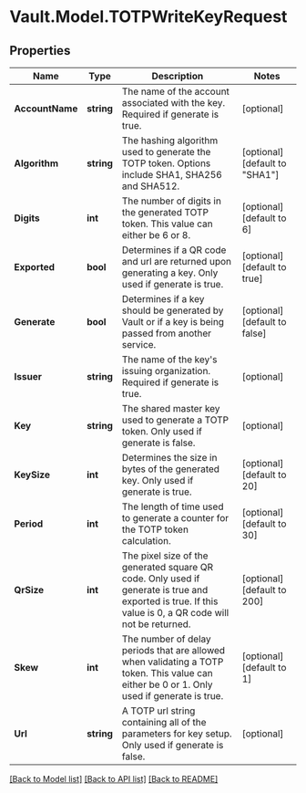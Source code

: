 # Vault.Model.TOTPWriteKeyRequest

## Properties

Name | Type | Description | Notes
------------ | ------------- | ------------- | -------------
**AccountName** | **string** | The name of the account associated with the key. Required if generate is true. | [optional] 
**Algorithm** | **string** | The hashing algorithm used to generate the TOTP token. Options include SHA1, SHA256 and SHA512. | [optional] [default to "SHA1"]
**Digits** | **int** | The number of digits in the generated TOTP token. This value can either be 6 or 8. | [optional] [default to 6]
**Exported** | **bool** | Determines if a QR code and url are returned upon generating a key. Only used if generate is true. | [optional] [default to true]
**Generate** | **bool** | Determines if a key should be generated by Vault or if a key is being passed from another service. | [optional] [default to false]
**Issuer** | **string** | The name of the key&#39;s issuing organization. Required if generate is true. | [optional] 
**Key** | **string** | The shared master key used to generate a TOTP token. Only used if generate is false. | [optional] 
**KeySize** | **int** | Determines the size in bytes of the generated key. Only used if generate is true. | [optional] [default to 20]
**Period** | **int** | The length of time used to generate a counter for the TOTP token calculation. | [optional] [default to 30]
**QrSize** | **int** | The pixel size of the generated square QR code. Only used if generate is true and exported is true. If this value is 0, a QR code will not be returned. | [optional] [default to 200]
**Skew** | **int** | The number of delay periods that are allowed when validating a TOTP token. This value can either be 0 or 1. Only used if generate is true. | [optional] [default to 1]
**Url** | **string** | A TOTP url string containing all of the parameters for key setup. Only used if generate is false. | [optional] 

[[Back to Model list]](../README.md#documentation-for-models) [[Back to API list]](../README.md#documentation-for-api-endpoints) [[Back to README]](../README.md)

